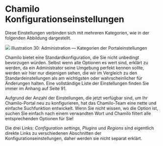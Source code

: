# Chamilo Konfigurationseinstellungen

Diese Einstellungen verbinden sich mit mehreren Kategorien, wie in der folgenden Abbildung dargestellt.

![](../../../.gitbook/assets/images17%20%287%29.png)
Illustration 30: Administration — Kategorien der Portaleinstellungen

Chamilo bietet eine Standardkonfiguration, die Sie nicht unbedingt bevorzugen würden. Selbst wenn alle Optionen es wert sind, erklärt zu werden, da ein Administrator seine Umgebung perfekt kennen sollte, werden wir hier nur diejenigen sehen, die wir im Vergleich zu den Standardeinstellungen als am wichtigsten oder wahrscheinlicher für Änderungen halten. Eine vollständige Liste der Einstellungen finden Sie immer im Anhang auf Seite 91.

Aufgrund der Anzahl der Einstellungen, die jetzt verfügbar sind, um Ihr Chamilo-Portal neu zu konfigurieren, hat das Chamilo-Team eine nette und einfache Suchfunktion entwickelt. Wenn Sie nicht wissen, wo die Option ist, suchen Sie einfach nach einem verwandten Wort und Chamilo filtert alle entsprechenden Optionen für Sie!

Die drei Links: _Configuration settings, Plugins_ und _Regions_ sind eigentlich direkte Links zu verschiedenen Abschnitten der Konfigurationseinstellungen, daher werden sie nicht separat erklärt.